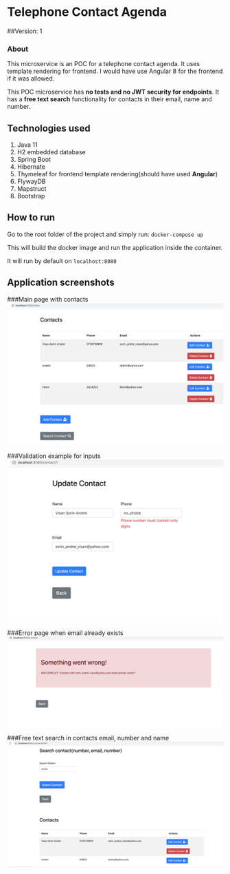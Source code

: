 # Telephone Contact Agenda

##Version: 1


### About
This microservice is an POC for a telephone contact agenda.
It uses template rendering for frontend.
I would have use Angular 8 for the frontend if it was allowed.

This POC microservice has **no tests and no JWT security for endpoints**.
It has a **free text search** functionality for contacts in their email, name and number.


## Technologies used
1) Java 11
2) H2 embedded database
3) Spring Boot
4) Hibernate
5) Thymeleaf for frontend template rendering(should have used **Angular**)
6) FlywayDB
7) Mapstruct
8) Bootstrap

## How to run

Go to the root folder of the project and simply run:
``docker-compose up``

This will build the docker image and run the application inside the container.

It will run by default on ``localhost:8080``

## Application screenshots

###Main page with contacts
![Main_page](https://github.com/sorinvisan89/telephone-app/blob/master/images/Screenshot%202021-04-16%20at%2020.42.50.png)

###Validation example for inputs
![Validation_input](https://github.com/sorinvisan89/telephone-app/blob/master/images/Screenshot%202021-04-16%20at%2020.41.46.png)

###Error page when email already exists
![Error_page](https://github.com/sorinvisan89/telephone-app/blob/master/images/Screenshot%202021-04-16%20at%2020.42.00.png)

###Free text search in contacts email, number and name
![Free_text_search](https://github.com/sorinvisan89/telephone-app/blob/master/images/Screenshot%202021-04-16%20at%2020.43.04.png)


    